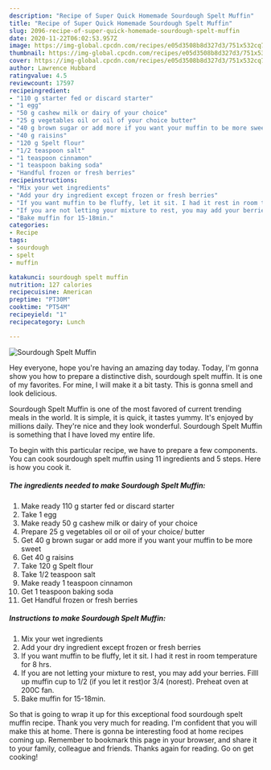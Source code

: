 ```yaml
---
description: "Recipe of Super Quick Homemade Sourdough Spelt Muffin"
title: "Recipe of Super Quick Homemade Sourdough Spelt Muffin"
slug: 2096-recipe-of-super-quick-homemade-sourdough-spelt-muffin
date: 2020-11-22T06:02:53.957Z
image: https://img-global.cpcdn.com/recipes/e05d3508b8d327d3/751x532cq70/sourdough-spelt-muffin-recipe-main-photo.jpg
thumbnail: https://img-global.cpcdn.com/recipes/e05d3508b8d327d3/751x532cq70/sourdough-spelt-muffin-recipe-main-photo.jpg
cover: https://img-global.cpcdn.com/recipes/e05d3508b8d327d3/751x532cq70/sourdough-spelt-muffin-recipe-main-photo.jpg
author: Lawrence Hubbard
ratingvalue: 4.5
reviewcount: 17597
recipeingredient:
- "110 g starter fed or discard starter"
- "1 egg"
- "50 g cashew milk or dairy of your choice"
- "25 g vegetables oil or oil of your choice butter"
- "40 g brown sugar or add more if you want your muffin to be more sweet"
- "40 g raisins"
- "120 g Spelt flour"
- "1/2 teaspoon salt"
- "1 teaspoon cinnamon"
- "1 teaspoon baking soda"
- "Handful frozen or fresh berries"
recipeinstructions:
- "Mix your wet ingredients"
- "Add your dry ingredient except frozen or fresh berries"
- "If you want muffin to be fluffy, let it sit. I had it rest in room temperature for 8 hrs."
- "If you are not letting your mixture to rest, you may add your berries. Filll up muffin cup to 1/2 (if you let it rest)or 3/4 (norest). Preheat oven at 200C fan."
- "Bake muffin for 15-18min."
categories:
- Recipe
tags:
- sourdough
- spelt
- muffin

katakunci: sourdough spelt muffin 
nutrition: 127 calories
recipecuisine: American
preptime: "PT30M"
cooktime: "PT54M"
recipeyield: "1"
recipecategory: Lunch

---
```



![Sourdough Spelt Muffin](https://img-global.cpcdn.com/recipes/e05d3508b8d327d3/751x532cq70/sourdough-spelt-muffin-recipe-main-photo.jpg)

Hey everyone, hope you're having an amazing day today. Today, I'm gonna show you how to prepare a distinctive dish, sourdough spelt muffin. It is one of my favorites. For mine, I will make it a bit tasty. This is gonna smell and look delicious.

Sourdough Spelt Muffin is one of the most favored of current trending meals in the world. It is simple, it is quick, it tastes yummy. It's enjoyed by millions daily. They're nice and they look wonderful. Sourdough Spelt Muffin is something that I have loved my entire life.




To begin with this particular recipe, we have to prepare a few components. You can cook sourdough spelt muffin using 11 ingredients and 5 steps. Here is how you cook it.

<!--inarticleads1-->

##### The ingredients needed to make Sourdough Spelt Muffin:

1. Make ready 110 g starter fed or discard starter
1. Take 1 egg
1. Make ready 50 g cashew milk or dairy of your choice
1. Prepare 25 g vegetables oil or oil of your choice/ butter
1. Get 40 g brown sugar or add more if you want your muffin to be more sweet
1. Get 40 g raisins
1. Take 120 g Spelt flour
1. Take 1/2 teaspoon salt
1. Make ready 1 teaspoon cinnamon
1. Get 1 teaspoon baking soda
1. Get Handful frozen or fresh berries




<!--inarticleads2-->

##### Instructions to make Sourdough Spelt Muffin:

1. Mix your wet ingredients
1. Add your dry ingredient except frozen or fresh berries
1. If you want muffin to be fluffy, let it sit. I had it rest in room temperature for 8 hrs.
1. If you are not letting your mixture to rest, you may add your berries. Filll up muffin cup to 1/2 (if you let it rest)or 3/4 (norest). Preheat oven at 200C fan.
1. Bake muffin for 15-18min.




So that is going to wrap it up for this exceptional food sourdough spelt muffin recipe. Thank you very much for reading. I'm confident that you will make this at home. There is gonna be interesting food at home recipes coming up. Remember to bookmark this page in your browser, and share it to your family, colleague and friends. Thanks again for reading. Go on get cooking!
